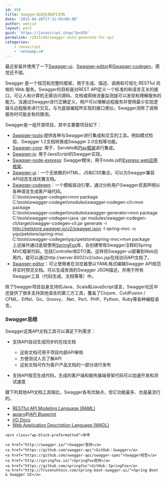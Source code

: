 ```yaml
---
id: 450
title: Swagger自动生成API文档
date: '2015-04-28T17:31:05+08:00'
author: wenjie
layout: post
guid: 'https://javascript.shop/?p=450'
permalink: /2015/04/swagger-auto-generate-for-api
categories:
    - Javascript
    - 'net&amp;c#'
---
```


最近安装并使用了一下[Swagger-ui](https://github.com/swagger-api/swagger-ui)、[Swagger-editor](https://github.com/swagger-api/swagger-editor)和[Swagger-codegen](https://github.com/swagger-api/swagger-codegen)，感觉还不错。

Swagger 是一个规范和完整的框架，用于生成、描述、调用和可视化 RESTful 风格的 Web 服务。Swagger的目标是对REST API定义一个标准的和语言无关的接口，可让人和计算机无需访问源码、文档或网络流量监测就可以发现和理解服务的能力。当通过Swagger进行正确定义，用户可以理解远程服务并使用最少实现逻辑与远程服务进行交互。与为底层编程所实现的接口类似，Swagger消除了调用服务时可能会有的猜测。

Swagger是一组开源项目，其中主要要项目如下：

- [Swagger-tools](https://github.com/apigee-127/swagger-tools):提供各种与Swagger进行集成和交互的工具。例如模式检验、Swagger 1.2文档转换成Swagger 2.0文档等功能。
- [Swagger-core](https://github.com/swagger-api/swagger-core): 用于、Servlets和[Play框架](http://www.playframework.com/)进行集成。
- [Swagger-js](https://github.com/swagger-api/swagger-js): 用于JavaScript的Swagger实现。
- [Swagger-node-express](https://github.com/swagger-api/swagger-node-express): Swagger模块，用于node.js的[Express web应用框架](http://expressjs.com/)。
- [Swagger-ui](https://github.com/swagger-api/swagger-ui)：一个无依赖的HTML、JS和CSS集合，可以为Swagger兼容API动态生成优雅文档。  
    [](http://album.sina.com.cn/pic/0026uWfMgy6SqbdiQxl43)
- [Swagger-codegen](https://github.com/swagger-api/swagger-codegen)：一个模板驱动引擎，通过分析用户Swagger资源声明以各种语言生成客户端代码。  
    C:\\tools\\swagger-codegen&gt;mvn package  
    C:\\tools\\swagger-codegen\\modules\\swagger-codegen-cli&gt;mvn package  
    C:\\tools\\swagger-codegen\\modules\\swagger-generator&gt;mvn package  
    C:\\tools\\swagger-codegen&gt;java -jar modules/swagger-codegen-cli/target/swagger-codegen-cli.jar generate -i http://petstore.swagger.io/v2/swagger.json -l spring-mvc -o yqu/petstore/spring-mvc  
    C:\\tools\\swagger-codegen\\yqu\\petstore\\spring-mvc&gt;mvn package  
    上述操作通过底层使用[SpringFox](https://github.com/springfox/springfox)库，会创建带有Swagger注释的Spring MVC框架代码，包括Controller和DTO类。这样将Swagger-ui部署到Web应用内，就可以通过http://server:8002/v2/sdoc.jsp在线访问API文档了。
- [Swagger-editor](https://github.com/swagger-api/swagger-editor)：可让使用者在浏览器里以YAML格式编辑Swagger API规范并实时预览文档。可以生成有效的Swagger JSON描述，并用于所有Swagger工具（代码生成、文档等等）中。  
    [](http://album.sina.com.cn/pic/0026uWfMgy6SqbdfW5Kc4)

除了Swagger项目自身支持的Java、Scala和JavaScript语言，Swagger社区中还提供了很多支持其他语言的第三方工具，覆盖了Clojure、ColdFusion / CFML、Eiffel、Go、Groovy、.Net、Perl、PHP、Python、Ruby等各种编程语言。

### Swagger总结

Swagger这类API文档工具可以满足下列需求：

- 支持API自动生成同步的在线文档  
    
    - 这些文档可用于项目内部API审核
    - 方便测试人员了解API
    - 这些文档可作为客户产品文档的一部分进行发布
- 支持API规范生成代码，生成的客户端和服务器端骨架代码可以加速开发和测试速度

跟下列其他API文档工具相比，Swagger各有优缺点，但它功能最多、也是最流行的。

- [RESTful API Modeling Language (RAML)](http://www.raml.org/)
- [apiary](http://apiary.io/)的[API Blueprint](http://apiblueprint.org/)
- [I/O Docs](https://github.com/mashery/iodocs)
- [Web Application Description Language (WADL)](https://wadl.java.net/)

```
<pre class="wp-block-preformatted">参考

<a href="http://swagger.io/">Swagger官网</a>
<a href="https://github.com/swagger-api">GitHub：Swagger</a>
<a href="https://github.com/swagger-api/swagger-spec">Swagger规范</a>
<a href="http://springfox.io/">SpringFox官网</a>
<a href="https://github.com/springfox">GitHub：SpringFox</a>
<a href="http://fruzenshtein.com/spring-boot-swagger-ui/">Spring Boot & Swagger UI</a>
```